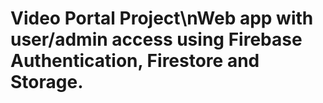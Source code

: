 # Video Portal Project\nWeb app with user/admin access using Firebase Authentication, Firestore and Storage.
